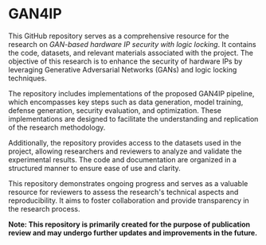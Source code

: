 # GAN4IP

This GitHub repository serves as a comprehensive resource for the research on _GAN-based hardware IP security with logic locking_. It contains the code, datasets, and relevant materials associated with the project. The objective of this research is to enhance the security of hardware IPs by leveraging Generative Adversarial Networks (GANs) and logic locking techniques.

The repository includes implementations of the proposed GAN4IP pipeline, which encompasses key steps such as data generation, model training, defense generation, security evaluation, and optimization. These implementations are designed to facilitate the understanding and replication of the research methodology.

Additionally, the repository provides access to the datasets used in the project, allowing researchers and reviewers to analyze and validate the experimental results. The code and documentation are organized in a structured manner to ensure ease of use and clarity.

This repository demonstrates ongoing progress and serves as a valuable resource for reviewers to assess the research's technical aspects and reproducibility. It aims to foster collaboration and provide transparency in the research process.

**Note: This repository is primarily created for the purpose of publication review and may undergo further updates and improvements in the future.**
